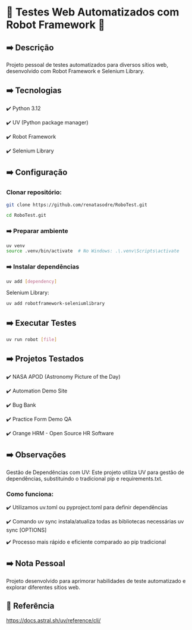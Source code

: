 # 🤖 Testes Web Automatizados com Robot Framework 🤖

## ➡️ Descrição
Projeto pessoal de testes automatizados para diversos sítios web, desenvolvido com Robot Framework e Selenium Library.

## ➡️ Tecnologias
✔️ Python 3.12

✔️ UV (Python package manager)

✔️ Robot Framework 

✔️ Selenium Library

## ➡️ Configuração

### Clonar repositório:

```bash
git clone https://github.com/renatasodre/RoboTest.git
```

```bash
cd RoboTest.git
```

### ➡️ Preparar ambiente
```bash
uv venv
source .venv/bin/activate  # No Windows: .\.venv\Scripts\activate
```

### ➡️ Instalar dependências
```bash
uv add [dependency]
```

Selenium Library: 
```bash
uv add robotframework-seleniumlibrary
```

## ➡️ Executar Testes

```bash
uv run robot [file]
```

## ➡️ Projetos Testados

✔️  NASA APOD (Astronomy Picture of the Day)

✔️  Automation Demo Site

✔️  Bug Bank

✔️  Practice Form Demo QA

✔️ Orange HRM - Open Source HR Software


## ➡️ Observações

Gestão de Dependências com UV:
Este projeto utiliza UV para gestão de dependências, substituindo o tradicional pip e requirements.txt.

### Como funciona:

✔️ Utilizamos uv.toml ou pyproject.toml para definir dependências

✔️ Comando uv sync instala/atualiza todas as bibliotecas necessárias
uv sync [OPTIONS]

✔️ Processo mais rápido e eficiente comparado ao pip tradicional

## ➡️ Nota Pessoal
Projeto desenvolvido para aprimorar habilidades de teste automatizado e explorar diferentes sítios web.

## 🔗 Referência
https://docs.astral.sh/uv/reference/cli/
